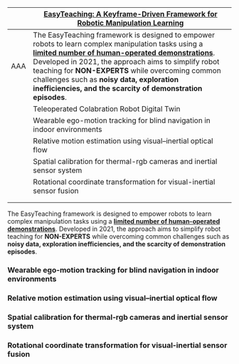 | | [EasyTeaching: A Keyframe-Driven Framework for Robotic Manipulation Learning](https://github.com/Yanxxx/EasyTeaching/blob/main/README.md) |
| ------------- |  ------------- |
| AAA | The EasyTeaching framework is designed to empower robots to learn complex manipulation tasks using a <ins>**limited number of human-operated demonstrations**</ins>. Developed in 2021, the approach aims to simplify robot teaching for **NON-EXPERTS** while overcoming common challenges such as **noisy data, exploration inefficiencies, and the scarcity of demonstration episodes**. | 
| | Teleoperated Colabration Robot Digital Twin |
| |  Wearable ego-motion tracking for blind navigation in indoor environments |
| | Relative motion estimation using visual–inertial optical flow |
| | Spatial calibration for thermal-rgb cameras and inertial sensor system |
| | Rotational coordinate transformation for visual-inertial sensor fusion |
| | |
| | |

The EasyTeaching framework is designed to empower robots to learn complex manipulation tasks using a <ins>**limited number of human-operated demonstrations**</ins>. Developed in 2021, the approach aims to simplify robot teaching for **NON-EXPERTS** while overcoming common challenges such as **noisy data, exploration inefficiencies, and the scarcity of demonstration episodes**.

### 

### Wearable ego-motion tracking for blind navigation in indoor environments

### Relative motion estimation using visual–inertial optical flow

### Spatial calibration for thermal-rgb cameras and inertial sensor system

### Rotational coordinate transformation for visual-inertial sensor fusion

### 
